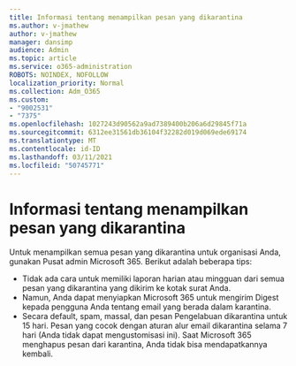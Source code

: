 ```yaml
---
title: Informasi tentang menampilkan pesan yang dikarantina
ms.author: v-jmathew
author: v-jmathew
manager: dansimp
audience: Admin
ms.topic: article
ms.service: o365-administration
ROBOTS: NOINDEX, NOFOLLOW
localization_priority: Normal
ms.collection: Adm_O365
ms.custom:
- "9002531"
- "7375"
ms.openlocfilehash: 1027243d90562a9ad7389400b206a6d29845f71a
ms.sourcegitcommit: 6312ee31561db36104f32282d019d069ede69174
ms.translationtype: MT
ms.contentlocale: id-ID
ms.lasthandoff: 03/11/2021
ms.locfileid: "50745771"
---
```

# <a name="info-about-viewing-quarantined-messages"></a>Informasi tentang menampilkan pesan yang dikarantina

Untuk menampilkan semua pesan yang dikarantina untuk organisasi Anda, gunakan Pusat admin Microsoft 365. Berikut adalah beberapa tips:

- Tidak ada cara untuk memiliki laporan harian atau mingguan dari semua pesan yang dikarantina yang dikirim ke kotak surat Anda.
- Namun, Anda dapat menyiapkan Microsoft 365 untuk mengirim Digest kepada pengguna Anda tentang email yang berada dalam karantina.
- Secara default, spam, massal, dan pesan Pengelabuan dikarantina untuk 15 hari. Pesan yang cocok dengan aturan alur email dikarantina selama 7 hari (Anda tidak dapat mengustomisasi ini). Saat Microsoft 365 menghapus pesan dari karantina, Anda tidak bisa mendapatkannya kembali.
